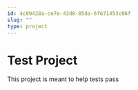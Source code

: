 ```yaml
---
id: 4c09428a-ce7e-43d0-85da-6f671453c06f
slug: ""
type: project
---
```


# Test Project

This project is meant to help tests pass
